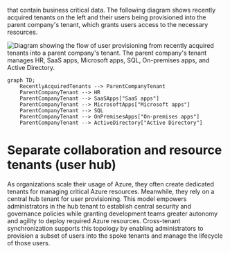 that contain business critical data. The following diagram shows recently acquired tenants on the left and their users being provisioned into the parent company's tenant, which grants users access to the necessary resources.

![Diagram showing the flow of user provisioning from recently acquired tenants into a parent company's tenant. The parent company's tenant manages HR, SaaS apps, Microsoft apps, SQL, On-premises apps, and Active Directory.](figures/0)

```mermaid
graph TD;
    RecentlyAcquiredTenants --> ParentCompanyTenant
    ParentCompanyTenant --> HR
    ParentCompanyTenant --> SaaSApps["SaaS apps"]
    ParentCompanyTenant --> MicrosoftApps["Microsoft apps"]
    ParentCompanyTenant --> SQL
    ParentCompanyTenant --> OnPremisesApps["On-premises apps"]
    ParentCompanyTenant --> ActiveDirectory["Active Directory"]
```

# Separate collaboration and resource tenants (user hub)

As organizations scale their usage of Azure, they often create dedicated tenants for managing critical Azure resources. Meanwhile, they rely on a central hub tenant for user provisioning. This model empowers administrators in the hub tenant to establish central security and governance policies while granting development teams greater autonomy and agility to deploy required Azure resources. Cross-tenant synchronization supports this topology by enabling administrators to provision a subset of users into the spoke tenants and manage the lifecycle of those users.